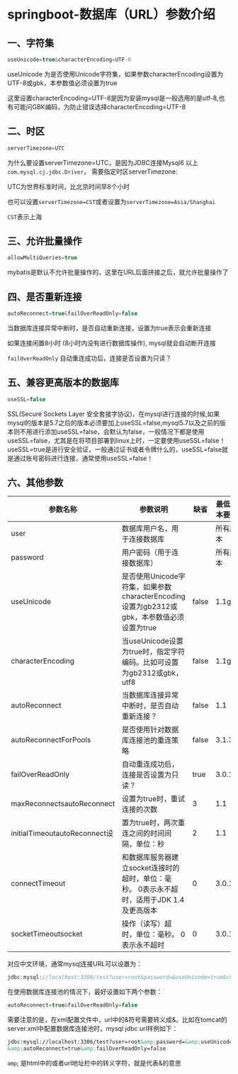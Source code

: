 # springboot-数据库（URL）参数介绍

## 一、字符集

```java
useUnicode=true&characterEncoding=UTF-8    
```

useUnicode 为是否使用Unicode字符集，如果参数characterEncoding设置为UTF-8或gbk，本参数值必须设置为true

这里设置characterEncoding=UTF-8是因为安装mysql是一般选用的是utf-8,也有可能问GBK编码，为防止错误选择characterEncoding=UTF-8

## 二、时区

```java
serverTimezone=UTC
```

为什么要设置serverTimezone=UTC，是因为JDBC连接Mysql6 以上`com.mysql.cj.jdbc.Driver`， 需要指定时区serverTimezone:

UTC为世界标准时间，比北京时间早8个小时

也可以设置`serverTimezone=CST`或者设置为`serverTimezone=Asia/Shanghai`

`CST`表示上海

## 三、允许批量操作

```java
allowMultiQueries=true
```

mybatis是默认不允许批量操作的，这里在URL后面拼接之后，就允许批量操作了

## 四、是否重新连接

```java
autoReconnect=true&failOverReadOnly=false
```

当数据库连接异常中断时，是否自动重新连接，设置为true表示会重新连接

如果连接闲置8小时 (8小时内没有进行数据库操作), mysql就会自动断开连接

`failOverReadOnly` 自动重连成功后，连接是否设置为只读？

## 五、兼容更高版本的数据库

```java
useSSL=false
```

SSL(Secure Sockets Layer 安全套接字协议)，在mysql进行连接的时候,如果mysql的版本是5.7之后的版本必须要加上useSSL=false,mysql5.7以及之前的版本则不用进行添加useSSL=false，会默认为false，一般情况下都是使用useSSL=false，尤其是在将项目部署到linux上时，一定要使用useSSL=false！useSSL=true是进行安全验证，一般通过证书或者令牌什么的，useSSL=false就是通过账号密码进行连接，通常使用useSSL=false！

## 六、其他参数

| 参数名称                      | 参数说明                                                     | 缺省  | 最低版本要求 |
| ----------------------------- | ------------------------------------------------------------ | ----- | ------------ |
| user                          | 数据库用户名，用于连接数据库                                 |       | 所有版本     |
| password                      | 用户密码（用于连接数据库）                                   |       | 所有版本     |
| useUnicode                    | 是否使用Unicode字符集，如果参数characterEncoding设置为gb2312或gbk，本参数值必须设置为true | false | 1.1g         |
| characterEncoding             | 当useUnicode设置为true时，指定字符编码。比如可设置为gb2312或gbk，utf8 | false | 1.1g         |
| autoReconnect                 | 当数据库连接异常中断时，是否自动重新连接？                   | false | 1.1          |
| autoReconnectForPools         | 是否使用针对数据库连接池的重连策略                           | false | 3.1.3        |
| failOverReadOnly              | 自动重连成功后，连接是否设置为只读？                         | true  | 3.0.12       |
| maxReconnectsautoReconnect    | 设置为true时，重试连接的次数                                 | 3     | 1.1          |
| initialTimeoutautoReconnect设 | 置为true时，两次重连之间的时间间隔，单位：秒                 | 2     | 1.1          |
| connectTimeout                | 和数据库服务器建立socket连接时的超时，单位：毫秒。 0表示永不超时，适用于JDK 1.4及更高版本 | 0     | 3.0.1        |
| socketTimeoutsocket           | 操作（读写）超时，单位：毫秒。 0表示永不超时                 | 0     | 3.0.1        |

对应中文环境，通常mysq[l](http://www.2cto.com/database/mysql/)连接URL可以设置为：

```java
jdbc:mysql://localhost:3306/test?user=root&password=&useUnicode=true&characterEncoding=gbk&autoReconnect=true&failOverReadOnly=false
```

在使用数据库连接池的情况下，最好设置如下两个参数：

```java
autoReconnect=true&failOverReadOnly=false
```

需要注意的是，在xml配置文件中，url中的&符号需要转义成&。比如在tomcat的server.xml中配置数据库连接池时，mysql jdbc url样例如下：

```xml
jdbc:mysql://localhost:3306/test?user=root&amp;password=&amp;useUnicode=true&amp;characterEncoding=gbk
&amp;autoReconnect=true&amp;failOverReadOnly=false
```

`amp`; 是html中的或者url地址栏中的转义字符，就是代表&的意思